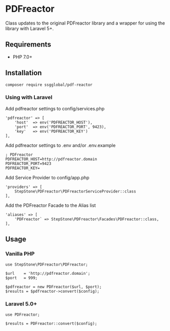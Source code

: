 # PDFreactor

Class updates to the original PDFreactor library and a wrapper for using the library with Laravel 5+.

## Requirements
- PHP 7.0+

## Installation

```
composer require ssgglobal/pdf-reactor
```

### Using with Laravel

Add pdfreactor settings to config/services.php
```
'pdfreactor' => [
    'host'  => env('PDFREACTOR_HOST'),
    'port'  => env('PDFREACTOR_PORT', 9423),
    'key'   => env('PDFREACTOR_KEY')
],
```

Add pdfreactor settings to .env and/or .env.example
```
; PDFreactor
PDFREACTOR_HOST=http://pdfreactor.domain
PDFREACTOR_PORT=9423
PDFREACTOR_KEY=
```

Add Service Provider to config/app.php
```
'providers' => [
    StepStone\PDFreactor\PDFreactorServiceProvider::class
],
```

Add the PDFreactor Facade to the Alias list
```
'aliases' => [
    'PDFreactor` => StepStone\PDFreactor\Facades\PDFreactor::class,
],
```

## Usage

### Vanilla PHP
```
use StepStone\PDFreactor\PDFreactor;

$url    = 'http://pdfreactor.domain';
$port   = 999;

$pdfreactor = new PDFreactor($url, $port);
$results = $pdfreactor->convert($config);
```

### Laravel 5.0+
```
use PDFreactor;

$results = PDFreactor::convert($config);
```